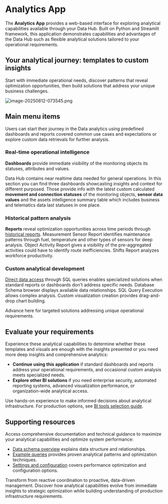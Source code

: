 # Analytics App

The **Analytics App** provides a web-based interface for exploring analytical capabilities available through your Data Hub. Built on Python and Streamlit framework, this application demonstrates capabilities and advantages of the Data Hub such as flexible analytical solutions tailored to your operational requirements.

## Your analytical journey: templates to custom insights

Start with immediate operational needs, discover patterns that reveal optimization opportunities, then build solutions that address your unique business challenges.

![image-20250812-073545.png](../data-hub/analytic-data-hub-app/attachments/image-20250812-073545.png)

## Main menu items

Users can start their journey in the Data analytics using predefined dashboards and reports covered common use cases and expectations or explore custom data retrievals for further analysis.

### Real-time operational intelligence

**Dashboards** provide immediate visibility of the monitoring objects its statuses, attributes and values.

Data Hub contains near realtime data needed for general operations. In this section you can find three dashboards showcasting insights and context for different purposed. Those provide info with the latest custom calculated **movement and connection statuses** of the monitoring objects, **sensor data values** and the assets intelligence summary table which includes business and telematics data last statuses in one place.

### Historical pattern analysis

**Reports** reveal optimization opportunities across time periods through [historical reports](https://squaregps.atlassian.net/wiki/spaces/DTP/pages/3358163039/Historical+reports?atlOrigin=eyJpIjoiY2M5NGQwMjBiZjZlNGZiODk4NzFhZTI4MDc0ZDQwN2YiLCJwIjoiYyJ9). Measurement Sensor Report identifies maintenance patterns through fuel, temperature and other types of sensors for deep analysis. Object Activity Report gives a visibility of the pre-aggregated activities could have to identify route inefficiencies. Shifts Report analyzes workforce productivity.

### Custom analytical development

[Direct data access](https://squaregps.atlassian.net/wiki/spaces/DTP/pages/3358163065/Custom+analysis+SQL+Configurator?atlOrigin=eyJpIjoiNWRmMDliMzhkNGQ0NDcwMmI4ODFjNTFiOTlkMTJhZTciLCJwIjoiYyJ9) through SQL queries enables specialized solutions when standard reports or dashboards don't address specific needs. Database Schema browser displays available data relationships. SQL Query Execution allows complex analysis. Custom visualization creation provides drag-and-drop chart building.

Advance here for targeted solutions addressing unique operational requirements.

## Evaluate your requirements

Experience these analytical capabilities to determine whether these templates and visuals are enough with the insights presented or you need more deep insights and comprehensive analytics:

* **Continue using this application** if standard dashboards and reports address your operational requirements, and occasional custom analysis meets specialized needs.
* **Explore other BI solutions** if you need enterprise security, automated reporting systems, advanced visualization performance, or organization-wide analytical access.

Use hands-on experience to make informed decisions about analytical infrastructure. For production options, see [BI tools selection guide](https://squaregps.atlassian.net/wiki/spaces/DTP/pages/3247505491/Selecting+BI+tools?atlOrigin=eyJpIjoiZjk3MDJmZDA5OWUxNDdlYmJkYjY4MjA0YmQ3NGJmNWYiLCJwIjoiYyJ9).

## Supporting resources

Access comprehensive documentation and technical guidance to maximize your analytical capabilities and optimize system performance:

* [Data schema overview](https://squaregps.atlassian.net/wiki/spaces/DTP/pages/3208282180/Schema+overview?atlOrigin=eyJpIjoiYmRiZmYxZGY3NWRiNGIyYmI5MTQwZDFhNjhhOTBlOGUiLCJwIjoiYyJ9) explains data structure and relationships.
* [Example queries](https://squaregps.atlassian.net/wiki/spaces/DTP/pages/3208282212/Example+queries?atlOrigin=eyJpIjoiNjEzODU5ZjA2MGVjNDVkZGFjYTZkODhlZGNlOWVhOWQiLCJwIjoiYyJ9) provides proven analytical patterns and optimization techniques.
* [Settings and configuration](https://squaregps.atlassian.net/wiki/spaces/DTP/pages/3358163124/Settings+and+configuration?atlOrigin=eyJpIjoiZmYyNjM3NDdiOTAwNDY5MThhOTgwMTgzMTkyZjExOTkiLCJwIjoiYyJ9) covers performance optimization and configuration options.

Transform from reactive coordination to proactive, data-driven management. Discover how analytical capabilities evolve from immediate insights to strategic optimization while building understanding of production infrastructure requirements.
